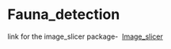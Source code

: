 # Fauna_detection
link for the image_slicer package-
&nbsp;[Image_slicer](https://github.com/samdobson/image_slicer.git)
